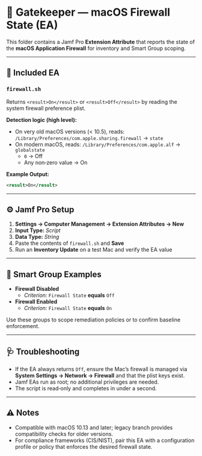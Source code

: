 # 🔐 Gatekeeper — macOS Firewall State (EA)

This folder contains a Jamf Pro **Extension Attribute** that reports the state of the **macOS Application Firewall** for inventory and Smart Group scoping.

---

## 📄 Included EA

### `firewall.sh`
Returns `<result>On</result>` or `<result>Off</result>` by reading the system firewall preference plist.

**Detection logic (high level):**
- On very old macOS versions (< 10.5), reads: `/Library/Preferences/com.apple.sharing.firewall` → `state`
- On modern macOS, reads: `/Library/Preferences/com.apple.alf` → `globalstate`  
  - `0` → Off  
  - Any non‑zero value → On

**Example Output:**
```xml
<result>On</result>
```

---

## ⚙️ Jamf Pro Setup

1. **Settings → Computer Management → Extension Attributes → New**
2. **Input Type:** *Script*
3. **Data Type:** *String*
4. Paste the contents of `firewall.sh` and **Save**
5. Run an **Inventory Update** on a test Mac and verify the EA value

---

## 🧠 Smart Group Examples

- **Firewall Disabled**
  - *Criterion:* `Firewall State` **equals** `Off`
- **Firewall Enabled**
  - *Criterion:* `Firewall State` **equals** `On`

Use these groups to scope remediation policies or to confirm baseline enforcement.

---

## 🩺 Troubleshooting

- If the EA always returns `Off`, ensure the Mac’s firewall is managed via **System Settings → Network → Firewall** and that the plist keys exist.
- Jamf EAs run as root; no additional privileges are needed.
- The script is read‑only and completes in under a second.

---

## ⚠️ Notes

- Compatible with macOS 10.13 and later; legacy branch provides compatibility checks for older versions.
- For compliance frameworks (CIS/NIST), pair this EA with a configuration profile or policy that enforces the desired firewall state.
